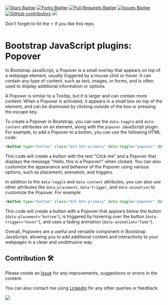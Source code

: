 <a href="https://github.com/drshahizan/learn-php/stargazers"><img src="https://img.shields.io/github/stars/drshahizan/learn-php" alt="Stars Badge"/></a>
<a href="https://github.com/drshahizan/learn-php/network/members"><img src="https://img.shields.io/github/forks/drshahizan/learn-php" alt="Forks Badge"/></a>
<a href="https://github.com/drshahizan/learn-php/pulls"><img src="https://img.shields.io/github/issues-pr/drshahizan/learn-php" alt="Pull Requests Badge"/></a>
<a href="https://github.com/drshahizan/learn-php/issues"><img src="https://img.shields.io/github/issues/drshahizan/learn-php" alt="Issues Badge"/></a>
<a href="https://github.com/drshahizan/learn-php/graphs/contributors"><img alt="GitHub contributors" src="https://img.shields.io/github/contributors/drshahizan/learn-php?color=2b9348"></a>
![](https://visitor-badge.glitch.me/badge?page_id=drshahizan/learn-php)

Don't forget to hit the :star: if you like this repo.

# Bootstrap JavaScript plugins: Popover

In Bootstrap JavaScript, a Popover is a small overlay that appears on top of a webpage element, usually triggered by a mouse click or hover. It can contain any type of content, such as text, images, or forms, and is often used to display additional information or options.

A Popover is similar to a Tooltip, but it is larger and can contain more content. When a Popover is activated, it appears in a small box on top of the element, and can be dismissed by clicking outside of the box or pressing the escape key.

To create a Popover in Bootstrap, you can use the `data-toggle` and `data-content` attributes on an element, along with the `popover` JavaScript plugin. For example, to add a Popover to a button, you can use the following HTML code:

```html
<button type="button" class="btn btn-primary" data-toggle="popover" data-content="Hello, this is a Popover!">Click me</button>
```

This code will create a button with the text "Click me" and a Popover that displays the message "Hello, this is a Popover!" when clicked. You can also customize the appearance and behavior of the Popover using various options, such as placement, animation, and triggers.

In addition to the `data-toggle` and `data-content` attributes, you can also use other attributes like `data-placement`, `data-trigger`, and `data-animation` to customize the Popover. For example:

```html
<button type="button" class="btn btn-primary" data-toggle="popover" data-content="Hello, this is a Popover!" data-placement="bottom" data-trigger="hover" data-animation="fade">Click me</button>
```

This code will create a button with a Popover that appears below the button (`data-placement="bottom"`), is triggered by hovering over the button (`data-trigger="hover"`), and uses a fading animation (`data-animation="fade"`).

Overall, Popovers are a useful and versatile component in Bootstrap JavaScript, allowing you to add additional content and interactivity to your webpages in a clean and unobtrusive way.

## Contribution 🛠️
Please create an [Issue](https://github.com/drshahizan/learn-php/issues) for any improvements, suggestions or errors in the content.

You can also contact me using [Linkedin](https://www.linkedin.com/in/drshahizan/) for any other queries or feedback.

![](https://visitor-badge.glitch.me/badge?page_id=drshahizan)
